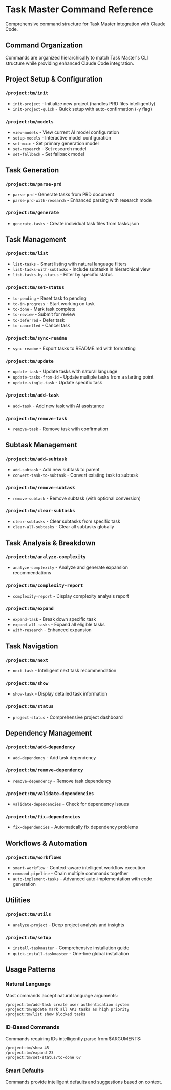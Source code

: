 # Task Master Command Reference

Comprehensive command structure for Task Master integration with Claude Code.

## Command Organization

Commands are organized hierarchically to match Task Master's CLI structure while providing enhanced Claude Code integration.

## Project Setup & Configuration

### `/project:tm/init`

- `init-project` - Initialize new project (handles PRD files intelligently)
- `init-project-quick` - Quick setup with auto-confirmation (-y flag)

### `/project:tm/models`

- `view-models` - View current AI model configuration
- `setup-models` - Interactive model configuration
- `set-main` - Set primary generation model
- `set-research` - Set research model
- `set-fallback` - Set fallback model

## Task Generation

### `/project:tm/parse-prd`

- `parse-prd` - Generate tasks from PRD document
- `parse-prd-with-research` - Enhanced parsing with research mode

### `/project:tm/generate`

- `generate-tasks` - Create individual task files from tasks.json

## Task Management

### `/project:tm/list`

- `list-tasks` - Smart listing with natural language filters
- `list-tasks-with-subtasks` - Include subtasks in hierarchical view
- `list-tasks-by-status` - Filter by specific status

### `/project:tm/set-status`

- `to-pending` - Reset task to pending
- `to-in-progress` - Start working on task
- `to-done` - Mark task complete
- `to-review` - Submit for review
- `to-deferred` - Defer task
- `to-cancelled` - Cancel task

### `/project:tm/sync-readme`

- `sync-readme` - Export tasks to README.md with formatting

### `/project:tm/update`

- `update-task` - Update tasks with natural language
- `update-tasks-from-id` - Update multiple tasks from a starting point
- `update-single-task` - Update specific task

### `/project:tm/add-task`

- `add-task` - Add new task with AI assistance

### `/project:tm/remove-task`

- `remove-task` - Remove task with confirmation

## Subtask Management

### `/project:tm/add-subtask`

- `add-subtask` - Add new subtask to parent
- `convert-task-to-subtask` - Convert existing task to subtask

### `/project:tm/remove-subtask`

- `remove-subtask` - Remove subtask (with optional conversion)

### `/project:tm/clear-subtasks`

- `clear-subtasks` - Clear subtasks from specific task
- `clear-all-subtasks` - Clear all subtasks globally

## Task Analysis & Breakdown

### `/project:tm/analyze-complexity`

- `analyze-complexity` - Analyze and generate expansion recommendations

### `/project:tm/complexity-report`

- `complexity-report` - Display complexity analysis report

### `/project:tm/expand`

- `expand-task` - Break down specific task
- `expand-all-tasks` - Expand all eligible tasks
- `with-research` - Enhanced expansion

## Task Navigation

### `/project:tm/next`

- `next-task` - Intelligent next task recommendation

### `/project:tm/show`

- `show-task` - Display detailed task information

### `/project:tm/status`

- `project-status` - Comprehensive project dashboard

## Dependency Management

### `/project:tm/add-dependency`

- `add-dependency` - Add task dependency

### `/project:tm/remove-dependency`

- `remove-dependency` - Remove task dependency

### `/project:tm/validate-dependencies`

- `validate-dependencies` - Check for dependency issues

### `/project:tm/fix-dependencies`

- `fix-dependencies` - Automatically fix dependency problems

## Workflows & Automation

### `/project:tm/workflows`

- `smart-workflow` - Context-aware intelligent workflow execution
- `command-pipeline` - Chain multiple commands together
- `auto-implement-tasks` - Advanced auto-implementation with code generation

## Utilities

### `/project:tm/utils`

- `analyze-project` - Deep project analysis and insights

### `/project:tm/setup`

- `install-taskmaster` - Comprehensive installation guide
- `quick-install-taskmaster` - One-line global installation

## Usage Patterns

### Natural Language

Most commands accept natural language arguments:

```txt
/project:tm/add-task create user authentication system
/project:tm/update mark all API tasks as high priority
/project:tm/list show blocked tasks
```

### ID-Based Commands

Commands requiring IDs intelligently parse from $ARGUMENTS:

```txt
/project:tm/show 45
/project:tm/expand 23
/project:tm/set-status/to-done 67
```

### Smart Defaults

Commands provide intelligent defaults and suggestions based on context.

